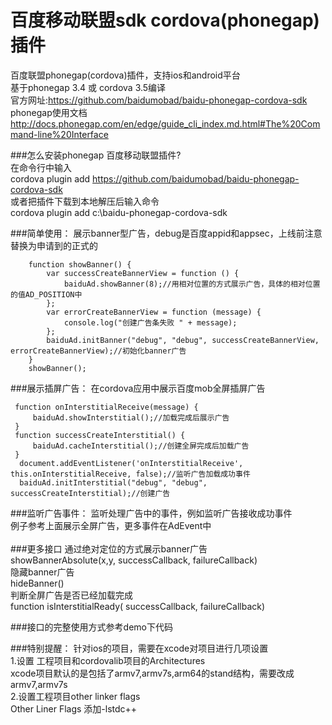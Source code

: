 百度移动联盟sdk cordova(phonegap)插件
====================

百度联盟phonegap(cordova)插件，支持ios和android平台<br/>
基于phonegap 3.4 或 cordova 3.5编译<br/>
官方网址:https://github.com/baidumobad/baidu-phonegap-cordova-sdk<br/>
phonegap使用文档<br/>
http://docs.phonegap.com/en/edge/guide_cli_index.md.html#The%20Command-line%20Interface  <br/>

###怎么安装phonegap 百度移动联盟插件?<br/>
在命令行中输入<br/>
cordova plugin add https://github.com/baidumobad/baidu-phonegap-cordova-sdk<br/>
或者把插件下载到本地解压后输入命令<br/>
cordova plugin add c:\baidu-phonegap-cordova-sdk<br/>

###简单使用：
展示banner型广告，debug是百度appid和appsec，上线前注意替换为申请到的正式的<br/>
```
    function showBanner() {
        var successCreateBannerView = function () {
            baiduAd.showBanner(8);//用相对位置的方式展示广告，具体的相对位置的值AD_POSITION中
        };
        var errorCreateBannerView = function (message) {
            console.log("创建广告条失败 " + message);
        };
        baiduAd.initBanner("debug", "debug", successCreateBannerView, errorCreateBannerView);//初始化banner广告
    }
    showBanner();
```
###展示插屏广告：
在cordova应用中展示百度mob全屏插屏广告<br/>
```
 function onInterstitialReceive(message) {
     baiduAd.showInterstitial();//加载完成后展示广告
 }
 function successCreateInterstitial() {
     baiduAd.cacheInterstitial();//创建全屏完成后加载广告
 }
  document.addEventListener('onInterstitialReceive', this.onInterstitialReceive, false);//监听广告加载成功事件
  baiduAd.initInterstitial("debug", "debug", successCreateInterstitial);//创建广告
```
###监听广告事件：
监听处理广告中的事件，例如监听广告接收成功事件<br/>
例子参考上面展示全屏广告，更多事件在AdEvent中<br/>
<br/>
###更多接口
通过绝对定位的方式展示banner广告<br/>
showBannerAbsolute(x,y, successCallback, failureCallback)<br/>
隐藏banner广告<br/>
hideBanner()<br/>
判断全屏广告是否已经加载完成<br/>
function isInterstitialReady( successCallback, failureCallback) <br/>


###接口的完整使用方式参考demo下代码

###特别提醒：
针对ios的项目，需要在xcode对项目进行几项设置<br/>
1.设置 工程项目和cordovalib项目的Architectures<br/>
xcode项目默认的是包括了armv7,armv7s,arm64的stand结构，需要改成 armv7,armv7s<br/>
2.设置工程项目other linker flags<br/>
Other Liner Flags 添加-lstdc++<br/>
